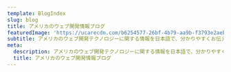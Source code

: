 ```yaml
---
template: BlogIndex
slug: blog
title: アメリカのウェブ開発情報ブログ
featuredImage: 'https://ucarecdn.com/b6254577-26bf-4b79-aa9b-f3793e2aebdc/'
subtitle: アメリカのウェブ開発テクノロジーに関する情報を日本語で、分かりやすくお伝えします。
meta:
  description: アメリカのウェブ開発テクノロジーに関する情報を日本語で、分かりやすくお伝えします。
  title: アメリカのウェブ開発情報ブログ
---
```

